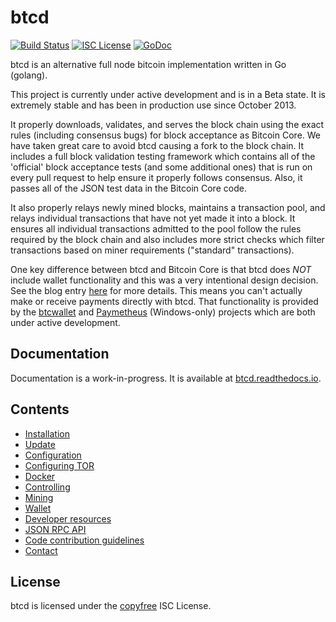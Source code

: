 # btcd

[![Build Status](https://github.com/michelvankessel/btcd/workflows/Build%20and%20Test/badge.svg)](https://github.com/michelvankessel/btcd/actions)
[![ISC License](http://img.shields.io/badge/license-ISC-blue.svg)](http://copyfree.org)
[![GoDoc](https://img.shields.io/badge/godoc-reference-blue.svg)](https://pkg.go.dev/github.com/michelvankessel/btcd)

btcd is an alternative full node bitcoin implementation written in Go (golang).

This project is currently under active development and is in a Beta state.  It
is extremely stable and has been in production use since October 2013.

It properly downloads, validates, and serves the block chain using the exact
rules (including consensus bugs) for block acceptance as Bitcoin Core.  We have
taken great care to avoid btcd causing a fork to the block chain.  It includes a
full block validation testing framework which contains all of the 'official'
block acceptance tests (and some additional ones) that is run on every pull
request to help ensure it properly follows consensus.  Also, it passes all of
the JSON test data in the Bitcoin Core code.

It also properly relays newly mined blocks, maintains a transaction pool, and
relays individual transactions that have not yet made it into a block.  It
ensures all individual transactions admitted to the pool follow the rules
required by the block chain and also includes more strict checks which filter
transactions based on miner requirements ("standard" transactions).

One key difference between btcd and Bitcoin Core is that btcd does *NOT* include
wallet functionality and this was a very intentional design decision.  See the
blog entry [here](https://web.archive.org/web/20171125143919/https://blog.conformal.com/btcd-not-your-moms-bitcoin-daemon)
for more details.  This means you can't actually make or receive payments
directly with btcd.  That functionality is provided by the
[btcwallet](https://github.com/michelvankessel/btcwallet) and
[Paymetheus](https://github.com/michelvankessel/Paymetheus) (Windows-only) projects
which are both under active development.

## Documentation

Documentation is a work-in-progress. It is available at [btcd.readthedocs.io](https://btcd.readthedocs.io).

## Contents

* [Installation](installation.md)
* [Update](update.md)
* [Configuration](configuration.md)
* [Configuring TOR](configuring_tor.md)
* [Docker](using_docker.md)
* [Controlling](controlling.md)
* [Mining](mining.md)
* [Wallet](wallet.md)
* [Developer resources](developer_resources.md)
* [JSON RPC API](json_rpc_api.md)
* [Code contribution guidelines](code_contribution_guidelines.md)
* [Contact](contact.md)

## License

btcd is licensed under the [copyfree](http://copyfree.org) ISC License.

